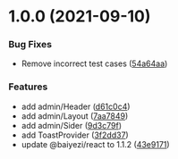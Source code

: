 # 1.0.0 (2021-09-10)


### Bug Fixes

* Remove incorrect test cases ([54a64aa](https://github.com/baiyezi/mui/commit/54a64aabced52f5ad7ed3d463198ca43232cd157))


### Features

* add admin/Header ([d61c0c4](https://github.com/baiyezi/mui/commit/d61c0c478d564297da656a4752214e5dee5e3426))
* add admin/Layout ([7aa7849](https://github.com/baiyezi/mui/commit/7aa7849089417f1c9f395a73344f615260189abd))
* add admin/Sider ([9d3c79f](https://github.com/baiyezi/mui/commit/9d3c79f687cb29c92b712b45d692d5fe5b104d5a))
* add ToastProvider ([3f2dd37](https://github.com/baiyezi/mui/commit/3f2dd37324b24c4f56bf2725dab4a735ed1511e5))
* update @baiyezi/react to 1.1.2 ([43e9171](https://github.com/baiyezi/mui/commit/43e917164a18b41823cd6607d981b71c0d0207bf))
